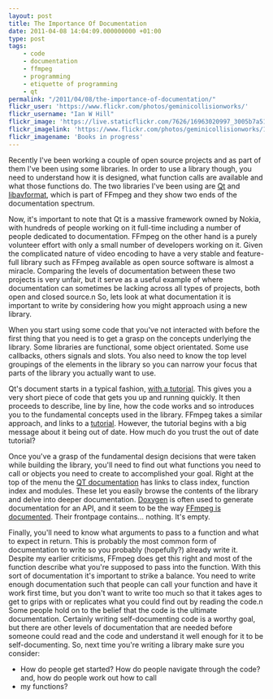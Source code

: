 ```yaml
---
layout: post
title: The Importance Of Documentation
date: 2011-04-08 14:04:09.000000000 +01:00
type: post
tags:
    - code
    - documentation
    - ffmpeg
    - programming
    - etiquette of programming
    - qt
permalink: "/2011/04/08/the-importance-of-documentation/"
flickr_user: 'https://www.flickr.com/photos/geminicollisionworks/'
flickr_username: "Ian W Hill"
flickr_image: 'https://live.staticflickr.com/7626/16963020997_3005b7a514_w.jpg'
flickr_imagelink: 'https://www.flickr.com/photos/geminicollisionworks/16963020997/'
flickr_imagename: 'Books in progress'
---
```

Recently I've been working a couple of open source projects and as part of them I've been using some
libraries. In order to use a library though, you need to understand how it is designed, what function calls
are available and what those functions do. The two libraries I've been using are
[Qt](http://qt.nokia.com/) and [libavformat](http://www.ffmpeg.org/), which is part of
FFmpeg and they show two ends of the documentation spectrum.

Now, it's important to note that Qt is a massive framework owned by Nokia, with hundreds of people working on
it full-time including a number of people dedicated to documentation. FFmpeg on the other hand is a purely
volunteer effort with only a small number of developers working on it. Given the complicated nature of video
encoding to have a very stable and feature-full library such as FFmpeg available as open source software is
almost a miracle. Comparing the levels of documentation between these two projects is very unfair, but it
serve as a useful example of where documentation can sometimes be lacking across all types of projects, both
open and closed source.n So, lets look at what documentation it is important to write by considering how you
might approach using a new library.

When you start using some code that you've not interacted with before the first thing that you need is to get
a grasp on the concepts underlying the library. Some libraries are functional, some object orientated. Some
use callbacks, others signals and slots. You also need to know the top level groupings of the elements in the
library so you can narrow your focus that parts of the library you actually want to use.

Qt's document starts in a typical fashion, [with a
tutorial](http://doc.qt.nokia.com/4.7/gettingstartedqt.html). This gives you a very short piece of code that gets you up and running quickly. It then proceeds
to describe, line by line, how the code works and so introduces you to the fundamental concepts used in the
library. FFmpeg takes a similar approach, and links to a
[tutorial](http://www.inb.uni-luebeck.de/~boehme/using_libavcodec.html). However, the tutorial begins
with a big message about it being out of date. How much do you trust the out of date tutorial?

Once you've a grasp of the fundamental design decisions that were taken while building the library, you'll
need to find out what functions you need to call or objects you need to create to accomplished your goal.
Right at the top of the menu the [QT documentation](http://doc.qt.nokia.com/4.7/) has links to
class index, function index and modules. These let you easily browse the contents of the library and delve
into deeper documentation. [Doxygen](http://www.stack.nl/~dimitri/doxygen/) is often used to
generate documentation for an API, and it seem to be the way
[FFmpeg is documented](http://ffmpeg.org/doxygen/trunk/index.html). Their frontpage contains...
nothing. It's empty.

Finally, you'll need to know what arguments to pass to a function and what to expect in return. This is
probably the most common form of documentation to write so you probably (hopefully?) already write it. Despite
my earlier criticisms, FFmpeg does get this right and most of the function describe what you're supposed to
pass into the function. With this sort of documentation it's important to strike a balance. You need to write
enough documentation such that people can call your function and have it work first time, but you don't want
to write too much so that it takes ages to get to grips with or replicates what you could find out by reading
the code.n Some people hold on to the belief that the code is the ultimate documentation. Certainly writing
self-documenting code is a worthy goal, but there are other levels of documentation that are needed before
someone could read and the code and understand it well enough for it to be self-documenting. So, next time
you're writing a library make sure you consider:

* How do people get started? How do people navigate through the code? and, how do people work out how to call
* my functions?
